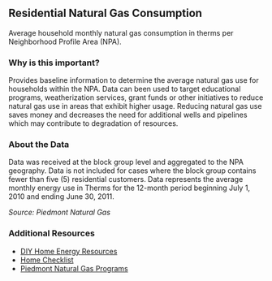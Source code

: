 ## Residential Natural Gas Consumption
Average household monthly natural gas consumption in therms per Neighborhood Profile Area (NPA).

### Why is this important?
Provides baseline information to determine the average natural gas use for households within the NPA.  Data can been used to target educational programs, weatherization services, grant funds or other initiatives to reduce natural gas use in areas that exhibit higher usage.  Reducing natural gas use saves money and decreases the need for additional wells and pipelines which may contribute to degradation of resources.

### About the Data
Data was received at the block group level and aggregated to the NPA geography.  Data is not included for cases where the block group contains fewer than five (5) residential customers.  Data represents the average monthly energy use in Therms for the 12-month period beginning July 1, 2010 and ending June 30, 2011.

_Source: Piedmont Natural Gas_

### Additional Resources
+ [DIY Home Energy Resources](http://www.energysavers.gov/your_home/energy_audits/index.cfm/mytopic=11160)
+ [Home Checklist](http://doyourpart.com/green-living/book/room-by-room-checklist/)
+ [Piedmont Natural Gas Programs](http://piedmontng.com/yourhome/savemoneyandenergy/home.aspx)
